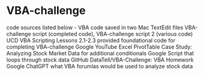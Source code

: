 # VBA-challenge
code sources listed below - VBA code saved in two Mac TextEdit files VBA-challenge script (completed code), VBA-challenge script 2 (various code) 
UCD VBA Scripting Lessons 2.1-2.3 provided foundational code for completing VBA-challenge 
Google YouTube Excel PivotTable Case Study: Analyzing Stock Market Data for additional conditionals 
Google Script that loops through stock data GitHub DataTell/VBA-Challenge: VBA Homework
Google ChatGPT what VBA forumlas would be used to analyze stock data
